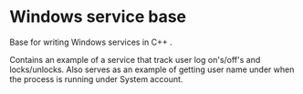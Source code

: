 Windows service base
===============

Base for writing Windows services in C++ .

Contains an example of a service that track user log on's/off's and locks/unlocks.
Also serves as an example of getting user name under when the process is running under
System account.
